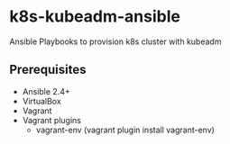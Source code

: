 # k8s-kubeadm-ansible
Ansible Playbooks to provision k8s cluster with kubeadm

## Prerequisites
- Ansible 2.4+
- VirtualBox
- Vagrant
- Vagrant plugins
  - vagrant-env (vagrant plugin install vagrant-env)

